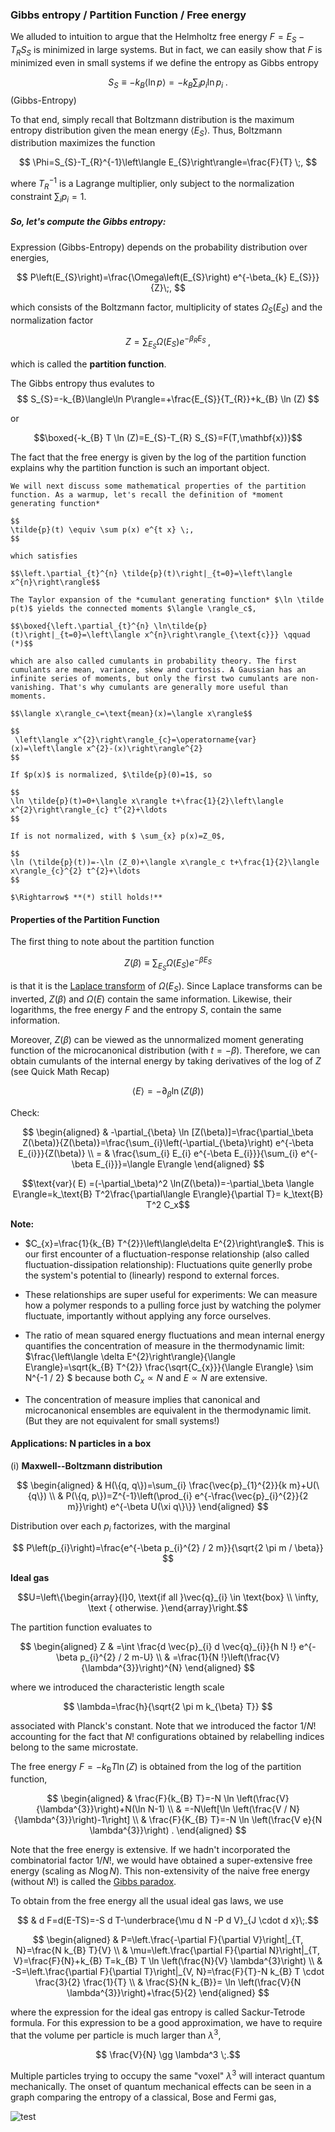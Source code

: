 ### Gibbs entropy / Partition Function / Free energy

We alluded to intuition to argue that the Helmholtz free energy $F=E_{S}-T_{R} S_{S}$ is minimized in large systems. But in fact, we can easily show that $F$ is minimized even in small systems if we define the entropy as Gibbs entropy

$$
S_{S} \equiv-k_{B}\langle\ln p\rangle=-k_{B} \sum_{i} p_{i} \ln p_{i} \;.
$$(Gibbs-Entropy)

To that end, simply recall that Boltzmann distribution is the maximum entropy distribution given the mean energy $\left\langle E_{S}\right\rangle$. Thus, Boltzmann distribution maximizes the function

$$
\Phi=S_{S}-T_{R}^{-1}\left\langle E_{S}\right\rangle=\frac{F}{T} \;,
$$

where $T_{R}^{-1}$ is a Lagrange multiplier, only subject to the normalization constraint $\sum_i p_i=1$.


##### So, let's compute the Gibbs entropy:
Expression (Gibbs-Entropy) depends on the probability distribution over energies,

$$
P\left(E_{S}\right)=\frac{\Omega\left(E_{S}\right) e^{-\beta_{k} E_{S}}}{Z}\;,
$$

which consists of the Boltzmann factor, multiplicity of states $\Omega_S(E_S)$ and the normalization factor 

$$
Z=\sum_{E_{S}} \Omega\left(E_{S}\right) e^{-\beta_{R} E_{S}}\;,
$$

which is called the **partition function**.

The Gibbs entropy thus evalutes to 
$$
S_{S}=-k_{B}\langle\ln P\rangle=+\frac{E_{S}}{T_{R}}+k_{B} \ln (Z)
$$

or 

$$\boxed{-k_{B} T \ln (Z)=E_{S}-T_{R} S_{S}=F(T,\mathbf{x})}$$  

The fact that the free energy is given by the log of the partition function explains why the partition function is such an important object. 



```{admonition} Quick Math Recap
We will next discuss some mathematical properties of the partition function. As a warmup, let's recall the definition of *moment generating function*

$$
\tilde{p}(t) \equiv \sum p(x) e^{t x} \;,
$$

which satisfies 

$$\left.\partial_{t}^{n} \tilde{p}(t)\right|_{t=0}=\left\langle x^{n}\right\rangle$$

The Taylor expansion of the *cumulant generating function* $\ln \tilde p(t)$ yields the connected moments $\langle \rangle_c$,

$$\boxed{\left.\partial_{t}^{n} \ln\tilde{p}(t)\right|_{t=0}=\left\langle x^{n}\right\rangle_{\text{c}}} \qquad (*)$$

which are also called cumulants in probability theory. The first cumulants are mean, variance, skew and curtosis. A Gaussian has an infinite series of moments, but only the first two cumulants are non-vanishing. That's why cumulants are generally more useful than moments.

$$\langle x\rangle_c=\text{mean}(x)=\langle x\rangle$$

$$
 \left\langle x^{2}\right\rangle_{c}=\operatorname{var}(x)=\left\langle x^{2}-(x)\right\rangle^{2} 
$$

If $p(x)$ is normalized, $\tilde{p}(0)=1$, so

$$
\ln \tilde{p}(t)=0+\langle x\rangle t+\frac{1}{2}\left\langle x^{2}\right\rangle_{c} t^{2}+\ldots
$$

If is not normalized, with $ \sum_{x} p(x)=Z_0$,

$$
\ln (\tilde{p}(t))=-\ln (Z_0)+\langle x\rangle_c t+\frac{1}{2}\langle x\rangle_{c}^{2} t^{2}+\ldots
$$

$\Rightarrow$ **(*) still holds!**
```


#### Properties of the Partition Function

The first thing to note about the partition function 

$$
Z(\beta) \equiv \sum_{E_{S}} \Omega\left(E_{S}\right) e^{-\beta E_{S}}
$$

is that it is the [Laplace transform](https://en.wikipedia.org/wiki/Laplace_transform) of $\Omega\left(E_{S}\right)$. Since Laplace transforms can be inverted, $Z(\beta)$ and $\Omega(E)$ contain the same information. Likewise, their logarithms, the free energy $F$ and the entropy $S$, contain the same information.

Moreover, $Z(\beta)$ can be viewed as the unnormalized moment generating function of the microcanonical distribution (with $t=-\beta$). Therefore, we can obtain cumulants of the internal energy by taking derivatives of the log of $Z$ (see Quick Math Recap)

$$\langle E\rangle =-\partial_\beta \ln(Z(\beta))$$


Check:

$$
\begin{aligned}
 & -\partial_{\beta} \ln [Z(\beta)]=\frac{\partial_\beta Z(\beta)}{Z(\beta)}=\frac{\sum_{i}\left(-\partial_{\beta}\right) e^{-\beta E_{i}}}{Z(\beta)} \\
= & \frac{\sum_{i} E_{i} e^{-\beta E_{i}}}{\sum_{i} e^{-\beta E_{i}}}=\langle E\rangle
\end{aligned}
$$

$$\text{var}( E) =(-\partial_\beta)^2 \ln(Z(\beta))=-\partial_\beta \langle E\rangle=k_\text{B} T^2\frac{\partial\langle E\rangle}{\partial T}= k_\text{B} T^2 C_x$$




**Note:** 
- $C_{x}=\frac{1}{k_{B} T^{2}}\left\langle\delta E^{2}\right\rangle$. This is our first encounter of a fluctuation-response relationship (also called fluctuation-dissipation relationship): Fluctuations quite generlly probe the system's potential to (linearly) respond to external forces.
- These relationships are super useful for experiments: We can measure how a polymer responds to a pulling force just by watching the polymer fluctuate, importantly without applying any force ourselves.


- The ratio of mean squared energy fluctuations and mean internal energy quantifies the concentration of measure in the thermodynamic limit: $\frac{\left\langle \delta E^{2}\right\rangle}{\langle E\rangle}=\sqrt{k_{B} T^{2}} \frac{\sqrt{C_{x}}}{\langle E\rangle} \sim N^{-1 / 2} $ because both $C_{x}\propto N$ and $E\propto N$ are extensive. 

- The concentration of measure implies that canonical and microcanonical ensembles are equivalent in the thermodynamic limit. (But they are not equivalent for small systems!)



#### Applications: N particles in a box

(i) **Maxwell--Boltzmann distribution**

$$
\begin{aligned}
& H(\{q, q\})=\sum_{i} \frac{\vec{p}_{1}^{2}}{k m}+U(\{q\}) \\
& P(\{q, p\})=Z^{-1}\left(\prod_{i} e^{-\frac{\vec{p}_{i}^{2}}{2 m}}\right) e^{-\beta U(\xi q\}\}}
\end{aligned}
$$

Distribution over each $p_i$ factorizes, with the marginal

$$
P\left(p_{i}\right)=\frac{e^{-\beta p_{i}^{2} / 2 m}}{\sqrt{2 \pi m / \beta}}
$$

**Ideal gas** 

$$U=\left\{\begin{array}{l}0, \text{if all }\vec{q}_{i} \in \text{box} \\ \infty, \text { otherwise. }\end{array}\right.$$

The partition function evaluates to

$$
\begin{aligned}
Z & =\int \frac{d \vec{p}_{i} d \vec{q}_{i}}{h N !} e^{-\beta p_{i}^{2} / 2 m-U} \\
& =\frac{1}{N !}\left(\frac{V}{\lambda^{3}}\right)^{N} 
\end{aligned}
$$

where we introduced the characteristic length scale 

$$
\lambda=\frac{h}{\sqrt{2 \pi m k_{\beta} T}}
$$

associated with Planck's constant. Note that we introduced the factor $1/N!$ accounting for the fact that $N!$ configurations obtained by relabelling indices belong to the same microstate. 

The free energy $F=-k_\text{B}T \ln(Z)$ is obtained from the log of the partition function,

$$
\begin{aligned}
& \frac{F}{k_{B} T}=-N \ln \left(\frac{V}{\lambda^{3}}\right)+N(\ln N-1) \\
& =-N\left[\ln \left(\frac{V / N}{\lambda^{3}}\right)-1\right] \\
& \frac{F}{K_{B} T}=-N \ln \left(\frac{V e}{N \lambda^{3}}\right) . 
\end{aligned}
$$

Note that the free energy is extensive. If we hadn't incorporated the combinatorial factor $1/N!$, we would have obtained a super-extensive free energy (scaling as $N\log N$). This non-extensivity of the naive free energy (without $N!$) is called the [Gibbs paradox](https://en.wikipedia.org/wiki/Gibbs_paradox).

To obtain from the free energy all the usual ideal gas laws, we use

$$
& d F=d(E-TS)=-S d T-\underbrace{\mu d N -P d V}_{J \cdot d x}\;.$$

$$
\begin{aligned}
& P=\left.\frac{-\partial F}{\partial V}\right|_{T, N}=\frac{N k_{B} T}{V} \\
& \mu=\left.\frac{\partial F}{\partial N}\right|_{T, V}=\frac{F}{N}+k_{B} T=k_{B} T \ln \left(\frac{N}{V} \lambda^{3}\right) \\
& -S=\left.\frac{\partial F}{\partial T}\right|_{V, N}=\frac{F}{T}-N k_{B} T \cdot \frac{3}{2} \frac{1}{T} \\
& \frac{S}{N k_{B}}= \ln \left(\frac{V}{N \lambda^{3}}\right)+\frac{5}{2} 
\end{aligned}
$$

where the expression for the ideal gas entropy is called Sackur-Tetrode formula. For this expression to be a good approximation, we have to require that the volume per particle is much larger than $\lambda^3$,

$$ \frac{V}{N} \gg \lambda^3 \;.$$

Multiple particles trying to occupy the same "voxel" $\lambda^3$ will interact quantum mechanically. The onset of quantum mechanical effects can be seen in a graph comparing the entropy of a classical, Bose and Fermi gas,

![test](https://en.wikipedia.org/wiki/Sackur–Tetrode_equation#/media/File:Quantum_ideal_gas_entropy_3d.svg)


